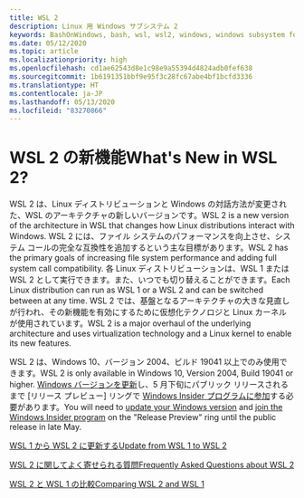 ```yaml
---
title: WSL 2
description: Linux 用 Windows サブシステム 2
keywords: BashOnWindows, bash, wsl, wsl2, windows, windows subsystem for linux, windowssubsystem, ubuntu, debian, suse, windows 10, インストール
ms.date: 05/12/2020
ms.topic: article
ms.localizationpriority: high
ms.openlocfilehash: cd1ae62543d8e1c98e9a55394d4824adb0fef638
ms.sourcegitcommit: 1b6191351bbf9e95f3c28fc67abe4bf1bcfd3336
ms.translationtype: HT
ms.contentlocale: ja-JP
ms.lasthandoff: 05/13/2020
ms.locfileid: "83270866"
---
```

# <a name="whats-new-in-wsl-2"></a><span data-ttu-id="42e06-104">WSL 2 の新機能</span><span class="sxs-lookup"><span data-stu-id="42e06-104">What's New in WSL 2?</span></span>

<span data-ttu-id="42e06-105">WSL 2 は、Linux ディストリビューションと Windows の対話方法が変更された、WSL のアーキテクチャの新しいバージョンです。</span><span class="sxs-lookup"><span data-stu-id="42e06-105">WSL 2 is a new version of the architecture in WSL that changes how Linux distributions interact with Windows.</span></span> <span data-ttu-id="42e06-106">WSL 2 には、ファイル システムのパフォーマンスを向上させ、システム コールの完全な互換性を追加するという主な目標があります。</span><span class="sxs-lookup"><span data-stu-id="42e06-106">WSL 2 has the primary goals of increasing file system performance and adding full system call compatibility.</span></span> <span data-ttu-id="42e06-107">各 Linux ディストリビューションは、WSL 1 または WSL 2 として実行できます。また、いつでも切り替えることができます。</span><span class="sxs-lookup"><span data-stu-id="42e06-107">Each Linux distribution can run as WSL 1 or a WSL 2 and can be switched between at any time.</span></span> <span data-ttu-id="42e06-108">WSL 2 では、基盤となるアーキテクチャの大きな見直しが行われ、その新機能を有効にするために仮想化テクノロジと Linux カーネルが使用されています。</span><span class="sxs-lookup"><span data-stu-id="42e06-108">WSL 2 is a major overhaul of the underlying architecture and uses virtualization technology and a Linux kernel to enable its new features.</span></span>

<span data-ttu-id="42e06-109">WSL 2 は、Windows 10、バージョン 2004、ビルド 19041 以上でのみ使用できます。</span><span class="sxs-lookup"><span data-stu-id="42e06-109">WSL 2 is only available in Windows 10, Version 2004, Build 19041 or higher.</span></span> <span data-ttu-id="42e06-110">[Windows バージョンを更新](ms-settings:windowsupdate)し、5 月下旬にパブリック リリースされるまで [リリース プレビュー] リングで [Windows Insider プログラムに参加](https://insider.windows.com/insidersigninboth/)する必要があります。</span><span class="sxs-lookup"><span data-stu-id="42e06-110">You will need to [update your Windows version](ms-settings:windowsupdate) and [join the Windows Insider program](https://insider.windows.com/insidersigninboth/) on the "Release Preview" ring until the public release in late May.</span></span>

[<span data-ttu-id="42e06-111">WSL 1 から WSL 2 に更新する</span><span class="sxs-lookup"><span data-stu-id="42e06-111">Update from WSL 1 to WSL 2</span></span>](./install-win10.md#update-to-wsl-2)

[<span data-ttu-id="42e06-112">WSL 2 に関してよく寄せられる質問</span><span class="sxs-lookup"><span data-stu-id="42e06-112">Frequently Asked Questions about WSL 2</span></span>](./wsl2-faq.md)

[<span data-ttu-id="42e06-113">WSL 2 と WSL 1 の比較</span><span class="sxs-lookup"><span data-stu-id="42e06-113">Comparing WSL 2 and WSL 1</span></span>](./compare-versions.md)
